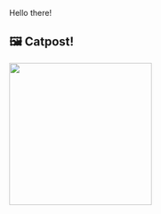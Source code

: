 Hello there!



## 🖼️ Catpost!

<sub>
    <img src="https://cdn2.thecatapi.com/images/MTYxODczMw.jpg" height="256">
</sub>


